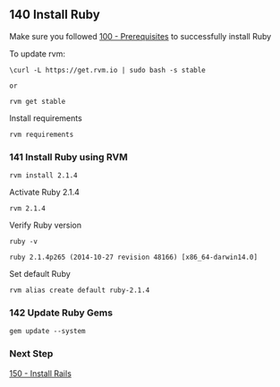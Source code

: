 ## 140 Install Ruby

Make sure you followed [100 - Prerequisites](https://github.com/remomueller/documentation/tree/master/macosx/100-prerequisites.md) to successfully install Ruby

To update rvm:

```
\curl -L https://get.rvm.io | sudo bash -s stable

or

rvm get stable
```

Install requirements

```
rvm requirements
```

### 141 Install Ruby using RVM

```
rvm install 2.1.4
```

Activate Ruby 2.1.4

```
rvm 2.1.4
```

Verify Ruby version

```
ruby -v
```

```console
ruby 2.1.4p265 (2014-10-27 revision 48166) [x86_64-darwin14.0]
```

Set default Ruby

```
rvm alias create default ruby-2.1.4
```

### 142 Update Ruby Gems

```
gem update --system
```

### Next Step

[150 - Install Rails](https://github.com/remomueller/documentation/tree/master/macosx/150-rails.md)
